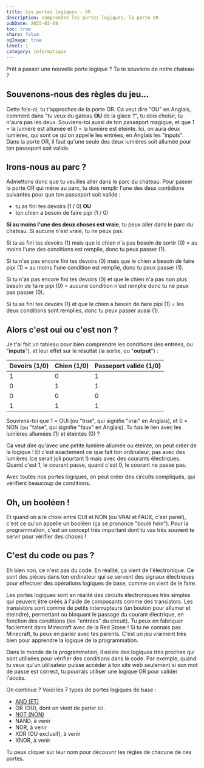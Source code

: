 ```yaml
---
title: Les portes logiques - OR
description: comprendre les portes logiques, la porte OR
pubDate: 2025-02-08
toc: true
share: false
ogImage: true
level: 1
category: informatique
---
```


Prêt à passer une nouvelle porte logique ? Tu te souviens de notre chateau ?

## Souvenons-nous des règles du jeu...

Cette fois-ci, tu t'approches de la porte OR. Ca veut dire "OU" en Anglais, comment dans "tu veux du gateau **OU** de la glace ?", tu dois choisir, tu n'aura pas les deux. Souviens-toi aussi de ton passeport magique, et que 1 = la lumière est allumée et 0 = la lumière est éteinte. Ici, on aura deux lumières, qui sont ce qu'on appelle les entrées, en Anglais les "inputs". Dans la porte OR, il faut qu'une seule des deux lumières soit allumée pour ton passeport soit valide.

## Irons-nous au parc ?

Admettons donc que tu veuilles aller dans le parc du chateau. Pour passer la porte OR qui mène au parc, tu dois remplir l'une des deux contidions suivantes pour que ton passeport soit valide :
- tu as fini tes devoirs (1 / 0)
**OU**
- ton chien a besoin de faire pipi (1 / 0)

**Si au moins l'une des deux choses est vraie**, tu peux aller dans le parc du chateau. Si aucune n'est vraie, tu ne peux pas.

Si tu as fini tes devoirs (1) mais que le chien n'a pas besoin de sortir (0) = au moins l'une des conditions est remplie, donc tu peux passer (1). 

Si tu n'as pas encore fini tes devoirs (0) mais que le chien a besoin de faire pipi (1) = au moins l'une condition est remplie, donc tu peux passer (1).

Si tu n'as pas encore fini tes devoirs (0) et que le chien n'a pas non plus besoin de faire pipi (0) = aucune condition n'est remplie donc tu ne peux pas passer (0).

Si tu as fini tes devoirs (1) et que le chien a besoin de faire pipi (1) = les deux conditions sont remplies, donc tu peux passer aussi (1).

## Alors c'est oui ou c'est non ?

Je t'ai fait un tableau pour bien comprendre les conditions (les entrées, ou "**inputs**"), et leur effet sur le résultat (la sortie, ou "**output**") :

| Devoirs (1/0) | Chien (1/0) | Passeport valide (1/0) |
|---------------|-------------|------------------------|
| 1             | 0           | 1                      |
| 0             | 1           | 1                      |
| 0             | 0           | 0                      |
| 1             | 1           | 1                      |


Souviens-toi que 1 = OUI (ou "true", qui signifie "vrai" en Anglais), et 0 = NON (ou "false", qui signifie "faux" en Anglais). Tu fais le lien avec les lumières allumées (1) et éteintes (0) ? 

Ca veut dire qu'avec une petite lumière allumée ou éteinte, on peut créer de la logique ! Et c'est exactement ce que fait ton ordinateur, pas avec des lumières (ce serait joli pourtant !) mais avec des courants électriques. Quand c'est 1, le courant passe, quand c'est 0, le courant ne passe pas.

Avec toutes nos portes logiques, on peut créer des circuits compliqués, qui vérifient beaucoup de conditions.

## Oh, un booléen !

Et quand on a le choix entre OUI et NON (ou VRAI et FAUX, c'est pareil), c'est ce qu'on appelle un booléen (ça se prononce "boulé hein"). Pour la programmation, c'est un concept très important dont tu vas très souvent te servir pour vérifier des choses !

## C'est du code ou pas ?

Eh bien non, ce n'est pas du code. En réalité, ça vient de l'électronique. Ce sont des pièces dans ton ordinateur qui se servent des signaux électriques pour effectuer des opérations logiques de base, comme on vient de le faire. 

Les portes logiques sont en réalité des circuits électroniques très simples qui peuvent être créés à l'aide de composants comme des transistors. Les transistors sont comme de petits interrupteurs (un bouton pour allumer et éteindre), permettant ou bloquant le passage du courant électrique, en fonction des conditions (les "entrées" du circuit). Tu peux en fabriquer facilement dans Minecraft avec de la Red Stone ! Si tu ne connais pas Minecraft, tu peux en parler avec tes parents. C'est un jeu vraiment très bien pour apprendre la logique de la programmation.

Dans le monde de la programmation, il existe des logiques très proches qui sont utilisées pour vérifier des conditions dans le code. Par exemple, quand tu veux qu'un utilisateur puisse accéder à ton site web seulement si son mot de passe est correct, tu pourrais utiliser une logique OR pour valider l'accès.

On continue ? Voici les 7 types de portes logiques de base :
- [AND (ET)](/lemon-squeezy/parcours/porte-logique-and) 
- OR (OU), dont on vient de parler ici.
- [NOT (NON)](/lemon-squeezy/parcours/porte-logique-not)
- NAND, à venir
- NOR, à venir
- XOR (OU exclusif), à venir
- XNOR, à venir

Tu peux cliquer sur leur nom pour découvrir les règles de chacune de ces portes.